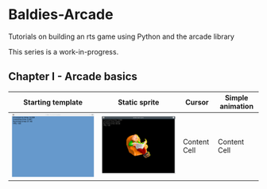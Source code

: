 # Baldies-Arcade
Tutorials on building an rts game using Python and the arcade library

This series is a work-in-progress.

## Chapter I - Arcade basics

| Starting template  | Static sprite | Cursor | Simple animation |
| ------------- | ------------- | ------------- | ------------- |
| ![Starting template](/tutorials/00_baldies_arcade_template.gif)  | ![Static sprite](/tutorials/01_static_sprite.png) | Content Cell  | Content Cell  |
